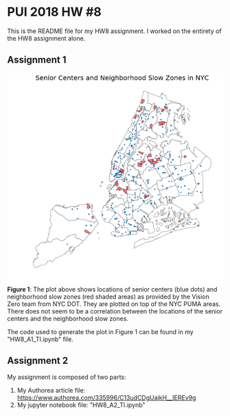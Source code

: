 # PUI 2018 HW #8

This is the README file for my HW8 assignment. I worked on the entirety of the HW8 assignment alone.

## Assignment 1


![Alt text](../HW8_ti582/HW8_A1.png)  
**Figure 1**: The plot above shows locations of senior centers (blue dots) and neighborhood slow zones (red shaded areas) as provided by the Vision Zero team from NYC DOT. They are plotted on top of the NYC PUMA areas. There does not seem to be a correlation between the locations of the senior centers and the neighborhood slow zones.

The code used to generate the plot in Figure 1 can be found in my "HW8_A1_TI.ipynb" file.
## Assignment 2

My assignment is composed of two parts:
1. My Authorea article file: https://www.authorea.com/335996/C13udCDgUajkH__IEREv9g
2. My jupyter notebook file: "HW8_A2_TI.ipynb"